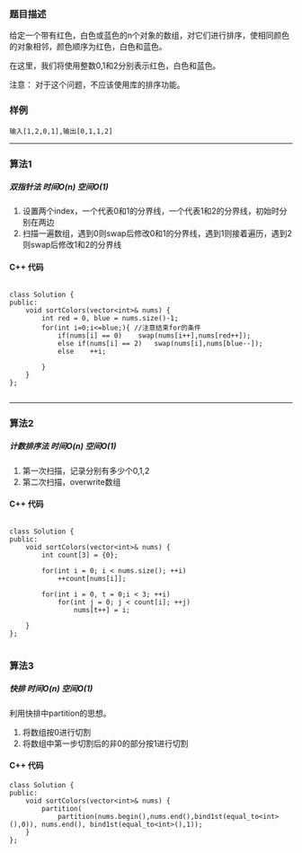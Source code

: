 ### 题目描述


给定一个带有红色，白色或蓝色的n个对象的数组，对它们进行排序，使相同颜色的对象相邻，颜色顺序为红色，白色和蓝色。

在这里，我们将使用整数0,1和2分别表示红色，白色和蓝色。

注意：
对于这个问题，不应该使用库的排序功能。

### 样例

```
输入[1,2,0,1],输出[0,1,1,2]

```


----------

### 算法1
##### 双指针法 时间$O(n)$ 空间$O(1)$ 

1. 设置两个index，一个代表0和1的分界线，一个代表1和2的分界线，初始时分别在两边
2. 扫描一遍数组，遇到0则swap后修改0和1的分界线，遇到1则接着遍历，遇到2则swap后修改1和2的分界线



#### C++ 代码
```

class Solution {
public:
    void sortColors(vector<int>& nums) {
        int red = 0, blue = nums.size()-1; 
        for(int i=0;i<=blue;){ //注意结束for的条件
            if(nums[i] == 0) 	swap(nums[i++],nums[red++]);           
            else if(nums[i] == 2)	swap(nums[i],nums[blue--]);
            else	++i;
            
        }
    }
};


```

----------

### 算法2
##### 计数排序法 时间$O(n)$ 空间$O(1)$ 

1. 第一次扫描，记录分别有多少个0,1,2
2. 第二次扫描，overwrite数组


#### C++ 代码
```

class Solution {
public:
    void sortColors(vector<int>& nums) {
        int count[3] = {0};

        for(int i = 0; i < nums.size(); ++i)
            ++count[nums[i]];

        for(int i = 0, t = 0;i < 3; ++i)
            for(int j = 0; j < count[i]; ++j)
                nums[t++] = i;
    
    }
};


```

### 算法3
##### 快排 时间$O(n)$ 空间$O(1)$ 

利用快排中partition的思想。
1. 将数组按0进行切割
2. 将数组中第一步切割后的非0的部分按1进行切割


#### C++ 代码
```
class Solution {
public:
    void sortColors(vector<int>& nums) {
        partition(
            partition(nums.begin(),nums.end(),bind1st(equal_to<int>(),0)), nums.end(), bind1st(equal_to<int>(),1));
    }
};



```
